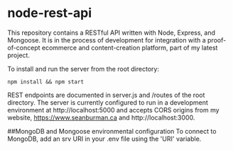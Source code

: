 # node-rest-api

This repository contains a RESTful API written with Node, Express, and Mongoose. It is in the process of development for integration with a proof-of-concept ecommerce and content-creation platform, part of my latest project.

To install and run the server from the root directory:
```
npm install && npm start
```

REST endpoints are documented in server.js and /routes of the root directory.
The server is currently configured to run in a development environment at http://localhost:5000 and accepts CORS origins from my website, https://www.seanburman.ca and http://localhost:3000.

##MongoDB and Mongoose environmental configuration
To connect to MongoDB, add an srv URI in your .env file using the 'URI' variable.
